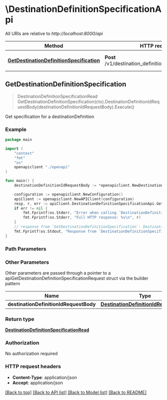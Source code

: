 # \DestinationDefinitionSpecificationApi

All URIs are relative to *http://localhost:8000/api*

Method | HTTP request | Description
------------- | ------------- | -------------
[**GetDestinationDefinitionSpecification**](DestinationDefinitionSpecificationApi.md#GetDestinationDefinitionSpecification) | **Post** /v1/destination_definition_specifications/get | Get specification for a destinationDefinition



## GetDestinationDefinitionSpecification

> DestinationDefinitionSpecificationRead GetDestinationDefinitionSpecification(ctx).DestinationDefinitionIdRequestBody(destinationDefinitionIdRequestBody).Execute()

Get specification for a destinationDefinition

### Example

```go
package main

import (
    "context"
    "fmt"
    "os"
    openapiclient "./openapi"
)

func main() {
    destinationDefinitionIdRequestBody := *openapiclient.NewDestinationDefinitionIdRequestBody("DestinationDefinitionId_example") // DestinationDefinitionIdRequestBody | 

    configuration := openapiclient.NewConfiguration()
    apiClient := openapiclient.NewAPIClient(configuration)
    resp, r, err := apiClient.DestinationDefinitionSpecificationApi.GetDestinationDefinitionSpecification(context.Background()).DestinationDefinitionIdRequestBody(destinationDefinitionIdRequestBody).Execute()
    if err != nil {
        fmt.Fprintf(os.Stderr, "Error when calling `DestinationDefinitionSpecificationApi.GetDestinationDefinitionSpecification``: %v\n", err)
        fmt.Fprintf(os.Stderr, "Full HTTP response: %v\n", r)
    }
    // response from `GetDestinationDefinitionSpecification`: DestinationDefinitionSpecificationRead
    fmt.Fprintf(os.Stdout, "Response from `DestinationDefinitionSpecificationApi.GetDestinationDefinitionSpecification`: %v\n", resp)
}
```

### Path Parameters



### Other Parameters

Other parameters are passed through a pointer to a apiGetDestinationDefinitionSpecificationRequest struct via the builder pattern


Name | Type | Description  | Notes
------------- | ------------- | ------------- | -------------
 **destinationDefinitionIdRequestBody** | [**DestinationDefinitionIdRequestBody**](DestinationDefinitionIdRequestBody.md) |  | 

### Return type

[**DestinationDefinitionSpecificationRead**](DestinationDefinitionSpecificationRead.md)

### Authorization

No authorization required

### HTTP request headers

- **Content-Type**: application/json
- **Accept**: application/json

[[Back to top]](#) [[Back to API list]](../README.md#documentation-for-api-endpoints)
[[Back to Model list]](../README.md#documentation-for-models)
[[Back to README]](../README.md)

